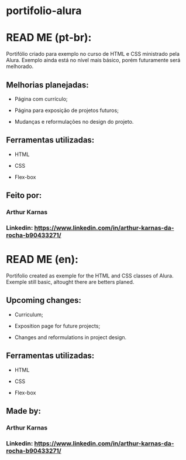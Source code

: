 # portifolio-alura

# READ ME (pt-br):

Portifólio criado para exemplo no curso de HTML e CSS ministrado pela Alura. Exemplo ainda está no nível mais básico, porém futuramente será melhorado.

## Melhorias planejadas:

  * Página com currículo;
    
  * Página para exposição de projetos futuros;
    
  * Mudanças e reformulações no design do projeto.
    
## Ferramentas utilizadas:

  * HTML

  * CSS

  * Flex-box

## Feito por:

### Arthur Karnas

### Linkedin: https://www.linkedin.com/in/arthur-karnas-da-rocha-b90433271/


# READ ME (en):

Portifolio created as exemple for the HTML and CSS classes of Alura. Exemple still basic, altought there are betters planed.

## Upcoming changes:

  * Curriculum;
    
  * Exposition page for future projects;
    
  * Changes and reformulations in project design.

## Ferramentas utilizadas:

  * HTML

  * CSS

  * Flex-box

  ## Made by:

### Arthur Karnas

### Linkedin: https://www.linkedin.com/in/arthur-karnas-da-rocha-b90433271/
  
